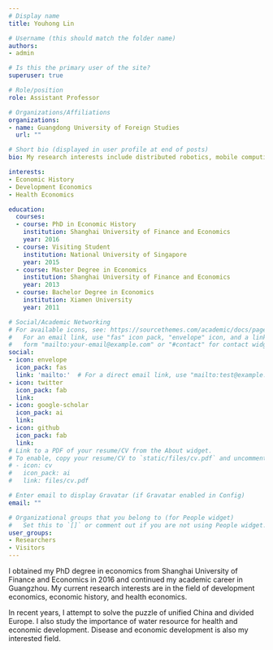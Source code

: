 ```yaml
---
# Display name
title: Youhong Lin

# Username (this should match the folder name)
authors:
- admin

# Is this the primary user of the site?
superuser: true

# Role/position
role: Assistant Professor

# Organizations/Affiliations
organizations:
- name: Guangdong University of Foreign Studies
  url: ""

# Short bio (displayed in user profile at end of posts)
bio: My research interests include distributed robotics, mobile computing and programmable matter.

interests:
- Economic History
- Development Economics
- Health Economics

education:
  courses:
  - course: PhD in Economic History
    institution: Shanghai University of Finance and Economics
    year: 2016
  - course: Visiting Student
    institution: National University of Singapore
    year: 2015
  - course: Master Degree in Economics
    institution: Shanghai University of Finance and Economics
    year: 2013
  - course: Bachelor Degree in Economics
    institution: Xiamen University
    year: 2011

# Social/Academic Networking
# For available icons, see: https://sourcethemes.com/academic/docs/page-builder/#icons
#   For an email link, use "fas" icon pack, "envelope" icon, and a link in the
#   form "mailto:your-email@example.com" or "#contact" for contact widget.
social:
- icon: envelope
  icon_pack: fas
  link: 'mailto:'  # For a direct email link, use "mailto:test@example.org".
- icon: twitter
  icon_pack: fab
  link: 
- icon: google-scholar
  icon_pack: ai
  link: 
- icon: github
  icon_pack: fab
  link: 
# Link to a PDF of your resume/CV from the About widget.
# To enable, copy your resume/CV to `static/files/cv.pdf` and uncomment the lines below.
# - icon: cv
#   icon_pack: ai
#   link: files/cv.pdf

# Enter email to display Gravatar (if Gravatar enabled in Config)
email: ""

# Organizational groups that you belong to (for People widget)
#   Set this to `[]` or comment out if you are not using People widget.
user_groups:
- Researchers
- Visitors
---
```


​I obtained my PhD degree in economics from Shanghai University of Finance and Economics in 2016 and continued my academic career in Guangzhou. My current research interests are in the field of development economics, economic history, and health economics. 

In recent years, I attempt to solve the puzzle of unified China and divided Europe.  ​I also study the importance of water resource for health and economic development. Disease and economic development is also my interested field.

